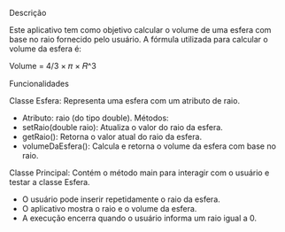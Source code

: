 Descrição

Este aplicativo tem como objetivo calcular o volume de uma esfera com base no raio fornecido pelo usuário. A fórmula utilizada para calcular o volume da esfera é:

Volume = 4/3 × 𝜋 × 𝑅^3
 
Funcionalidades

Classe Esfera: Representa uma esfera com um atributo de raio.
- Atributo: raio (do tipo double).
Métodos:
- setRaio(double raio): Atualiza o valor do raio da esfera.
- getRaio(): Retorna o valor atual do raio da esfera.
- volumeDaEsfera(): Calcula e retorna o volume da esfera com base no raio.

Classe Principal: Contém o método main para interagir com o usuário e testar a classe Esfera.
- O usuário pode inserir repetidamente o raio da esfera.
- O aplicativo mostra o raio e o volume da esfera.
- A execução encerra quando o usuário informa um raio igual a 0.

